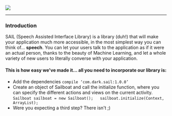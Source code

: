 ![](https://cloud.githubusercontent.com/assets/1134738/18608819/7046281e-7d11-11e6-8274-378f5855637d.png)

---

### Introduction
SAIL (Speech Assisted Interface Library) is a library (duh!) that will make your application much more accessible, in the most simplest way you can think of... **speech**. You can let your users talk to the application as if it were an actual person, thanks to the beauty of Machine Learning, and let a whole variety of new users to literally converse with your application.

#### This is how easy we've made it... all you need to incorporate our library is:
* Add the dependencies
```` compile ‘com.dark.sail:1.0.0’ ````
* Create an object of Sailboat and call the initialize function, where you can specify the different actions and views on the current activity. ```` Sailboat sailboat = new Sailboat();  
sailboat.initialize(Context, ArrayList); ````
* Were you expecting a third step? There isn't ;)
